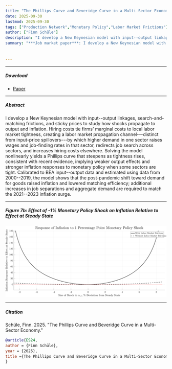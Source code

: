 ```yaml
---
title: "The Phillips Curve and Beveridge Curve in a Multi-Sector Economy" 
date: 2025-09-30
lastmod: 2025-09-30
tags: ["Production Network","Monetary Policy","Labor Market Frictions"]
author: ["Finn Schüle"]
description: "I develop a New Keynesian model with input--output linkages, search-and-matching frictions, and sticky prices to study how shocks propagate to output and inflation." 
summary: "***Job market paper***: I develop a New Keynesian model with input--output linkages, search-and-matching frictions, and sticky prices to study how shocks propagate to output and inflation. Hiring costs tie firms’ marginal costs to local labor market tightness, creating a labor market propagation channel---distinct from input-price spillovers---by which higher demand in one sector raises wages and job-finding rates in that sector, redirects job search across sectors, and increases hiring costs elsewhere. Solving the model nonlinearly yields a Phillips curve that steepens as tightness rises, consistent with recent evidence, implying weaker output effects and stronger inflation responses to monetary policy when some sectors are tight." 


---
```


---

##### Download

+ [Paper](JMP_Finn_Schuele.pdf)

---

##### Abstract

I develop a New Keynesian model with input--output linkages, search-and-matching frictions, and sticky prices to study how shocks propagate to output and inflation. Hiring costs tie firms’ marginal costs to local labor market tightness, creating a labor market propagation channel---distinct from input-price spillovers---by which higher demand in one sector raises wages and job-finding rates in that sector, redirects job search across sectors, and increases hiring costs elsewhere. Solving the model nonlinearly yields a Phillips curve that steepens as tightness rises, consistent with recent evidence, implying weaker output effects and stronger inflation responses to monetary policy when some sectors are tight. Calibrated to BEA input--output data and estimated using data from 2000--2019, the model shows that the post-pandemic shift toward demand for goods raised inflation and lowered matching efficiency; additional increases in job separations and aggregate demand are required to match the 2021--2023 inflation surge.

---

##### Figure 7b: Effect of -1% Monetary Policy Shock on Inflation Relative to Effect at Steady State 

![](alpha_1_impact_MP_shocks_noFric.svg)

---


##### Citation

Schüle, Finn. 2025. "The Phillips Curve and Beveridge Curve in a Multi-Sector Economy."

```BibTeX
@article{ES24,
author = {Finn Schüle},
year = {2025},
title ={The Phillips Curve and Beveridge Curve in a Multi-Sector Economy}
}
```
